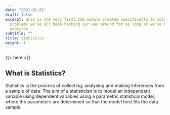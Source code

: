 ```yaml
---
date: "2021-01-01"
draft: false
excerpt: Grid is the very first CSS module created specifically to solve the layout
  problems we’ve all been hacking our way around for as long as we’ve been making
  websites.
subtitle: ""
title: Statistics
weight: 1
---
```


{{< here >}}


## What is Statistics?

Statistics is the process of collecting, analysing and making inferences from a sample of data.  The aim of a statistician is to model an independent variable using dependent variables using a parametric statistical model, where the parameters are determined so that the model best fits the data sample.

